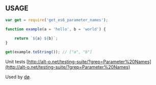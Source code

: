 ## USAGE

```js
var get = require('get_es6_parameter_names');

function example(a = 'hello', b = 'world') {

	return `${a} ${b}`;
}

get(example.toString()); // ["a", "b"]

```

Unit tests [http://alt-o.net/testing-suite/?grep=Parameter%20Names](http://alt-o.net/testing-suite/?grep=Parameter%20Names)

Used by [dø](https://www.npmjs.com/package/op_do).